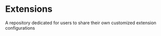 # Extensions
A repository dedicated for users to share their own customized extension configurations
